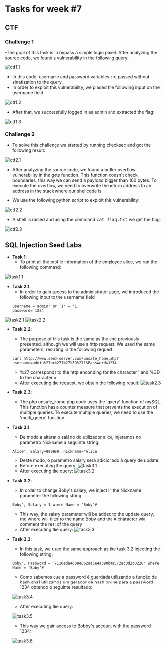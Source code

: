 # Tasks for week \#7

## CTF

### Challenge 1

-The goal of this task is to bypass a simple login panel. After analyzing the source code, we found a vulnerability in the following query:

![ctf1.1](docs/logbook7/ctf1_ph1.png)

- In this code, username and password variables are passed without sinatization to the query.
- In order to exploit this vulnerability, we placed the following input on the username field

![ctf1.2](docs/logbook7/ctf1_ph2.png)

- After that, we successfully logged in as admin and extracted the flag:

![ctf1.3](docs/logbook7/ctf1_ph3.png)

### Challenge 2

- To solve this challenge we started by running checksec and got the following result:

![ctf2.1](docs/logbook7/ctf2_ph1.png)

- After analyzing the source code, we found a buffer overflow vulnerability in the gets function. This function doesn't check boundaries, this way we can send a payload bigger than 100 bytes. To execute the overflow, we need to overwrite the return address to an address in the stack where our shellcode is. 

- We use the following python script to exploit this vulnerability:

![ctf2.2](docs/logbook7/ctf2_ph2.png)

- A shell is raised and using the command <kbd>cat flag.txt</kbd> we get the flag.

![ctf2.3](docs/logbook7/ctf2_ph3.png)

## SQL Injection Seed Labs

- **Task 1**:
    - To print all the profile information of the employee alice, we run the following command:

![task1.1](docs/logbook7/task1_ph1.png)

- **Task 2.1**:
    - In order to gain access to the administrator page, we introduced the following input to the username field
    ```
    username = admin' or '1' = '1;
    password= 1234
    ```
![task2.1](docs/logbook7/task2_ph1.png)
![task2.2](docs/logbook7/task2_ph2.png)
- **Task 2.2**:
    - The purpose of this task is the same as the one previously presented, although we will use a http request. We used the same parameters, resulting in the following request: 
    ```
    curl http://www.seed-server.com/unsafe_home.php?username=admin%27or%271%27%3D%271&Password=1234
    ```
    - %27 corresponds to the http enconding for the character ' and %3D to the character =
    - After executing the request, we obtain the following result:
![task2.3](docs/logbook7/task2_ph3.png)

- **Task 2.3**:
    - The php unsafe_home.php code uses the 'query' function of mySQL. This function has a counter measure that prevents the execution of multiple queries. To execute multiple queries, we need to use the 'multi_query' function.


- **Task 3.1**:
    - De modo a alterar o salário do utilizador alice, injetamos no parametro Nickname a seguinte string:
    ```
    Alice', Salary=999999, nickname='Alice
    ```
    - Deste modo, o parametro salary será adicionado à query de update.
    - Before executing the query:
    ![task3.1](docs/logbook7/task3_ph1.png)
    - After executing the query:
    ![task3.2](docs/logbook7/task3_ph2.png)

- **Task 3.2**:
    - In order to change Boby's salary, we inject in the Nickname parameter the following string:
     ```
    Boby', Salary = 1 where Name = 'Boby'#
    ```

    - This way, the salary parameter will be added to the update query, the where will filter to the name Boby and the # character will comment the rest of the query
    - After executing the query:
    ![task3.3](docs/logbook7/task3_ph3.png)

- **Task 3.3**:
    - In this task, we used the same approach as the task 3.2 injecting the following string:

    ```
    Boby', Password = '7110eda4d09e062aa5e4a390b0a572ac0d2c0220' where Name = 'Boby'#
    ```

    - Como sabemos que a password é guardada utilizando a função de hash sha1 utilizamos um gerador de hash online para a password 1234 obtendo o seguinte resultado:
    
    ![task3.4](docs/logbook7/task3_ph4.png) 

    - After executing the query:

    ![task3.5](docs/logbook7/task3_ph5.png)

    - This way we gain access to Bobby's account with the password 1234:

    ![task3.6](docs/logbook7/task3_ph6.png)


